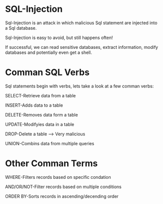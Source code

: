 # SQL-Injection
Sql-Injection is an attack in which malicious Sql statement are injected into a Sql database.

Sql-Injection is easy to avoid, but still happens often!

If successful, we can read sensitive databases, extract information, modify databases and potentially even get a shell.

# Comman SQL Verbs
Sql statements begin with verbs, lets take a look at a few comman verbs:

SELECT-Retrieve data from a table

INSERT-Adds data to a table

DELETE-Removes data form a table

UPDATE-Modifyies data in a table

DROP-Delete a table --> Very malicious

UNION-Combins data from multiple queries

# Other Comman Terms 
WHERE-Filters records based on specific condation

AND/OR/NOT-Filter records based on multiple conditions

ORDER BY-Sorts records in ascending/decending order

